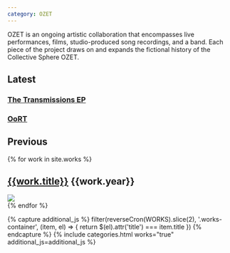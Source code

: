 ```yaml
---
category: OZET
---
```


<span class="ozet-style">OZET</span> is an ongoing artistic collaboration that encompasses live performances, films, studio-produced song recordings, and a band. Each piece of the project draws on and expands the fictional history of the Collective Sphere OZET.

<h2 class="hp-title">Latest</h2>
<div class="row" id="latest-work">
  <div class="new-work col-md-6 col-xs-12">
    <a href="/log/2017/12/20/the-transmissions-ep.html" class="main-image" style="background-image:url(/assets/images/transmissions.jpg)"></a>
    <h3><a href="/log/2017/12/20/the-transmissions-ep.html">The Transmissions EP</a></h3>
  </div>
  <div class="new-work col-md-6 col-xs-12">
    <a href="/works/oort" class="main-image" style="background-image:url(/assets/images/OoRT_3.jpg)"></a>
    <h3><a href="/works/oort">OoRT</a></h3>
  </div>
</div>
<h2 class="hp-title">Previous</h2>

<div class="works-container">
{% for work in site.works %}
<div class="row works-maj collection-item" title="{{work.title}}" data-collection="works">
  <div class="col-sm-12">
    <h2>
      <a href="{{work.url}}">{{work.title}}</a>
      <span class="pull-right">{{work.year}}</span>
    </h2>
    <a href="{{work.url}}" className="main-image">
      <img src="/assets/images/{{work.main_img}}"/>
    </a>
  </div>
</div>
{% endfor %}
</div>

{% capture additional_js %}
filter(reverseCron(WORKS).slice(2), '.works-container', (item, el) => {
return $(el).attr('title') === item.title
})
{% endcapture %}
{% include categories.html works="true" additional_js=additional_js %}

